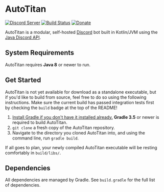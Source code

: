 # AutoTitan
[![Discord Server](https://discordapp.com/api/guilds/279777865434660865/widget.png?style=shield)](https://goo.gl/RGvvbM)
[![Build Status](https://travis-ci.org/serebit/autotitan.svg?branch=master)](https://goo.gl/0Gm2gy)
[![Donate](https://img.shields.io/badge/Donate-PayPal-blue.svg)](https://goo.gl/OWpJxJ)

AutoTitan is a modular, self-hosted [Discord](https://discordapp.com) bot built in Kotlin/JVM using the 
[Java Discord API](https://github.com/DV8FromTheWorld/JDA). 

## System Requirements
AutoTitan requires **Java 8** or newer to run.

## Get Started
AutoTitan is not yet available for download as a standalone executable, but if you'd like to build from source, feel
 free to do so using the following instructions. Make sure the current build has passed integration tests first by
 checking the `build` badge at the top of the README!

1. [Install Gradle if you don't have it installed already.](https://gradle.org/install) **Gradle 3.5** or newer is
 required to build AutoTitan. 
2. `git clone` a fresh copy of the AutoTitan repository. 
3. Navigate to the directory you cloned AutoTitan into, and using the command line, run `gradle build`.

If all goes to plan, your newly compiled AutoTitan executable will be resting comfortably in `build/libs/`.

## Dependencies
All dependencies are managed by Gradle. See `build.gradle` for the full list of dependencies.
